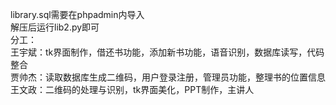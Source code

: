 library.sql需要在phpadmin内导入  
解压后运行lib2.py即可  
分工：  
王宇斌：tk界面制作，借还书功能，添加新书功能，语音识别，数据库读写，代码整合  
贾帅杰：读取数据库生成二维码，用户登录注册，管理员功能，整理书的位置信息  
王文政：二维码的处理与识别，tk界面美化，PPT制作，主讲人  
